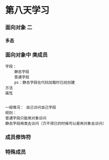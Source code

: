 # 第八天学习

### 面向对象 二 
#### 多态


### 面向对象中 类成员
    字段：
        静态字段
        普通字段
        ps：静态字段在代码加载时已经创建
    方法
    属性
    
    
    一般情况： 自己访问自己字段
    规则：
    普通字段只能用对象访问
    静态字段用类去访问（万不得已的时候可以是用对象去访问）
### 成员修饰符


### 特殊成员

